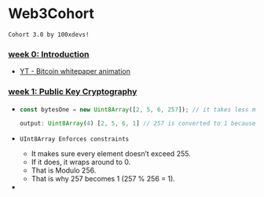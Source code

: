 # Web3Cohort
`Cohort 3.0 by 100xdevs!`

### [week 0: Introduction](https://projects.100xdevs.com/tracks/web3-orientation/Web3-Cohort---Orientation-1)
- [YT - Bitcoin whitepaper animation](https://www.youtube.com/watch?v=NoqNhWnjE1Q)
    
### [week 1: Public Key Cryptography](https://projects.100xdevs.com/tracks/public-private-keys/Public-Key-Cryptography-1)
-   ```js
    const bytesOne = new Uint8Array([2, 5, 6, 257]); // it takes less memory than the tradional array.
    ```
    ```js
    output: Uint8Array(4) [2, 5, 6, 1] // 257 is converted to 1 because it is 8-bit.
    ```
- `UInt8Array Enforces constraints` 
    - It makes sure every element doesn’t exceed 255. 
    - If it does, it wraps around to 0. 
    - That is Modulo 256. 
    - That is why 257 becomes 1 (257 % 256 = 1).

- 
